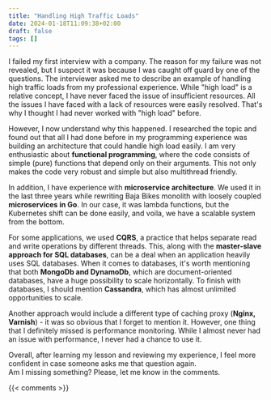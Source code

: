 ```yaml
---
title: "Handling High Traffic Loads"
date: 2024-01-18T11:09:38+02:00
draft: false
tags: []
---
```


I failed my first interview with a company. The reason for my failure was not revealed, but I suspect it was because I was caught off guard by one of the questions. The interviewer asked me to describe an example of handling high traffic loads from my professional experience. While "high load" is a relative concept, I have never faced the issue of insufficient resources. All the issues I have faced with a lack of resources were easily resolved. That's why I thought I had never worked with "high load" before.

However, I now understand why this happened. I researched the topic and found out that all I had done before in my programming experience was building an architecture that could handle high load easily. I am very enthusiastic about **functional programming**, where the code consists of simple (pure) functions that depend only on their arguments. This not only makes the code very robust and simple but also multithread friendly.

In addition, I have experience with **microservice architecture**. We used it in the last three years while rewriting Baja Bikes monolith with loosely coupled **microservices in Go**. In our case, it was lambda functions, but the Kubernetes shift can be done easily, and voila, we have a scalable system from the bottom.

For some applications, we used **CQRS**, a practice that helps separate read and write operations by different threads. This, along with the **master-slave approach for SQL databases**, can be a deal when an application heavily uses SQL databases. When it comes to databases, it's worth mentioning that both **MongoDb and DynamoDb**, which are document-oriented databases, have a huge possibility to scale horizontally. To finish with databases, I should mention **Cassandra**, which has almost unlimited opportunities to scale.

Another approach would include a different type of caching proxy (**Nginx, Varnish**) - it was so obvious that I forget to mention it. However, one thing that I definitely missed is performance monitoring. While I almost never had an issue with performance, I never had a chance to use it.

Overall, after learning my lesson and reviewing my experience, I feel more confident in case someone asks me that question again.  
Am I missing something? Please, let me know in the comments.

{{< comments >}}
